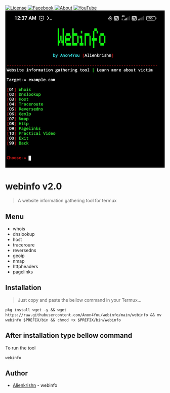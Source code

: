 [![License](https://img.shields.io/badge/Licenese-MIT-blue.svg?longCache=true&style=flat)](https://github.com/Anon4You/webinfo/blob/main/LICENSE) [![Facebook](https://img.shields.io/badge/Facebook-Id-green)](https://www.facebook.com/alienkrishn) [![About](https://img.shields.io/badge/About-Me-red)](https://Anon4You.github.io/Alienkrishn) 
[![YouTube](https://img.shields.io/badge/You-Tube-yellow)](https://youtube.com/channel/UCeYmxYjmQfvLvFl-kbunGug) 
<img src="logo.jpg"/>

# webinfo v2.0
> A website information gathering tool for termux
## Menu
* whois <br>
* dnslookup <br>
* host <br>
* traceroure <br>
* reversedns <br>
* geoip <br>
* nmap <br>
* httpheaders <br>
* pagelinks <br>

## Installation
> Just copy and paste the bellow command in your Termux... 
```
pkg install wget -y && wget https://raw.githubusercontent.com/Anon4You/webinfo/main/webinfo && mv webinfo $PREFIX/bin && chmod +x $PREFIX/bin/webinfo
```
## After installation type bellow command <br>
To run the tool
```
webinfo
```
## Author
* [Alienkrishn](https://www.instagram.com/alienkrishn) - webinfo





